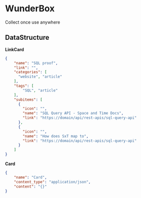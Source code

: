 # WunderBox

Collect once use anywhere

## DataStructure

**LinkCard**

```json
{
    "name": "SQL proof",
    "link": "",
    "categories": [
      "website", "article"
    ],
    "tags": [
        "SQL", "article"
    ],
    "subitems": [
      {
        "icon": "",
        "name": "SQL Query API - Space and Time Docs",
        "link": "https://domain/api/rest-apis/sql-query-api"
      },
      {
        "icon": "",
        "name": "How does SxT map to",
        "link": "https://domain/api/rest-apis/sql-query-api"
      }
    ]
}
```

**Card**

```json
{
    "name": "Card",
    "content_type": "application/json",
    "content": "{}"
}
```
